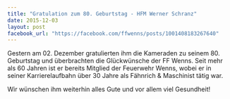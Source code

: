 ```yaml
---
title: "Gratulation zum 80. Geburtstag - HFM Werner Schranz"
date: 2015-12-03
layout: post
facebook_url: "https://facebook.com/ffwenns/posts/1001408183267640"
---
```


Gestern am 02. Dezember gratulierten ihm die Kameraden zu seinem 80. Geburtstag und überbrachten die Glückwünsche der FF Wenns. Seit mehr als 60 Jahren ist er bereits Mitglied der Feuerwehr Wenns, wobei er in seiner Karrierelaufbahn über 30 Jahre als Fähnrich & Maschinist tätig war.

Wir wünschen ihm weiterhin alles Gute und vor allem viel Gesundheit!